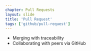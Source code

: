 ```yaml
---
chapter: Pull Requests
layout: slide
title: 'Pull Request'
tags: ['github/pull-request']
---
```


* Merging with traceability
* Collaborating with peers via GitHub
